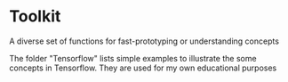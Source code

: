 # Toolkit
A diverse set of functions for fast-prototyping or understanding concepts

The folder "Tensorflow" lists simple examples to illustrate the some concepts in Tensorflow. They are used for my own educational purposes
